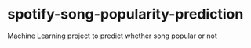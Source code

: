 # spotify-song-popularity-prediction
Machine Learning project to predict whether song popular or not
